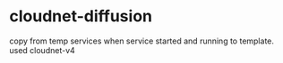 # cloudnet-diffusion
copy from temp services when service started and running to template. used cloudnet-v4 
